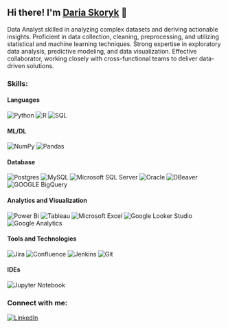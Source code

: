 ## Hi there! I'm [Daria Skoryk](https://www.linkedin.com/in/dariaskoryk/) :wave:

Data Analyst skilled in analyzing complex datasets and deriving actionable insights. Proficient in data collection, cleaning, preprocessing, and utilizing statistical and machine learning techniques. Strong expertise in exploratory data analysis, predictive modeling, and data visualization. Effective collaborator, working closely with cross-functional teams to deliver data-driven solutions.

### Skills:
#### Languages
![Python](https://img.shields.io/badge/python-3670A0?style=for-the-badge&logo=python&logoColor=ffdd54) ![R](https://img.shields.io/badge/r-%23276DC3.svg?style=for-the-badge&logo=r&logoColor=white) ![SQL](https://camo.githubusercontent.com/a44150abce2080fc2b1460a90cb603841f7e5dc98d43c05be1e67841881cec42/68747470733a2f2f696d672e736869656c64732e696f2f62616467652f53514c2d4638303030303f7374796c653d666f722d7468652d6261646765266c6f676f3d4d7953514c266c6f676f436f6c6f723d7768697465)
#### ML/DL
![NumPy](https://img.shields.io/badge/numpy-%23013243.svg?style=for-the-badge&logo=numpy&logoColor=white) ![Pandas](https://img.shields.io/badge/pandas-%23150458.svg?style=for-the-badge&logo=pandas&logoColor=white)
#### Database
![Postgres](https://img.shields.io/badge/postgres-%23316192.svg?style=for-the-badge&logo=postgresql&logoColor=white) ![MySQL](https://img.shields.io/badge/mysql-4479A1.svg?style=for-the-badge&logo=mysql&logoColor=white) ![Microsoft SQL Server](https://img.shields.io/badge/Microsoft%20SQL%20Server-CC2927?style=for-the-badge&logo=microsoft%20sql%20server&logoColor=white) ![Oracle](https://img.shields.io/badge/Oracle-F80000?style=for-the-badge&logo=Oracle&logoColor=white) ![DBeaver](https://img.shields.io/badge/dbeaver-382923?style=for-the-badge&logo=dbeaver&logoColor=white) ![GOOGLE BigQuery](https://camo.githubusercontent.com/a7c0ac3694ba9219ef4d115e510999529a9e6ed4b9936f8b81a19dc10cc0e867/68747470733a2f2f696d672e736869656c64732e696f2f62616467652f476f6f676c6525323042696751756572792d3432383546343f7374796c653d666f722d7468652d6261646765266c6f676f3d676f6f676c652d636c6f7564266c6f676f436f6c6f723d7768697465)
#### Analytics and Visualization
![Power Bi](https://img.shields.io/badge/power_bi-F2C811?style=for-the-badge&logo=powerbi&logoColor=black) ![Tableau](https://img.shields.io/badge/Tableau-E97627?style=for-the-badge&logo=Tableau&logoColor=white) ![Microsoft Excel](https://img.shields.io/badge/Microsoft_Excel-217346?style=for-the-badge&logo=microsoft-excel&logoColor=white) ![Google Looker Studio](https://camo.githubusercontent.com/53d47d9e5def701661287f88ae40d4afbad9ecae0850778721cefdec91bd4aea/68747470733a2f2f696d672e736869656c64732e696f2f62616467652f476f6f676c652532304c6f6f6b657225323053747564696f2d4533373430303f7374796c653d666f722d7468652d6261646765266c6f676f3d676f6f676c65266c6f676f436f6c6f723d7768697465) ![Google Analytics](https://camo.githubusercontent.com/42825aebe2d510ac8ee10498a13d21949450b39960da56454aef9fc5212f12f5/68747470733a2f2f696d672e736869656c64732e696f2f62616467652f476f6f676c65253230416e616c79746963732d4533373430303f7374796c653d666f722d7468652d6261646765266c6f676f3d676f6f676c652d616e616c7974696373266c6f676f436f6c6f723d7768697465)
#### Tools and Technologies
![Jira](https://img.shields.io/badge/jira-%230A0FFF.svg?style=for-the-badge&logo=jira&logoColor=white) ![Confluence](https://img.shields.io/badge/confluence-%23172BF4.svg?style=for-the-badge&logo=confluence&logoColor=white) ![Jenkins](https://img.shields.io/badge/jenkins-%232C5263.svg?style=for-the-badge&logo=jenkins&logoColor=white) ![Git](https://img.shields.io/badge/git-%23F05033.svg?style=for-the-badge&logo=git&logoColor=white)
#### IDEs
![Jupyter Notebook](https://img.shields.io/badge/jupyter-%23FA0F00.svg?style=for-the-badge&logo=jupyter&logoColor=white)

### Connect with me:
[![LinkedIn](https://img.shields.io/badge/linkedin-%230077B5.svg?style=for-the-badge&logo=linkedin&logoColor=white)](https://www.linkedin.com/in/dariaskoryk/)

